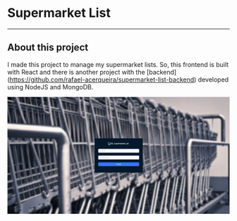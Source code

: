 # Supermarket List

----
## About this project
I made this project to manage my supermarket lists. So, this frontend is built with React and there is another project with the [backend] (https://github.com/rafael-acerqueira/supermarket-list-backend) developed using NodeJS and MongoDB.

![Login](https://raw.githubusercontent.com/rafael-acerqueira/supermarket-list-frontend/master/src/screenshots/Login.png)